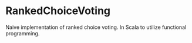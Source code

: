 # RankedChoiceVoting
Naive implementation of ranked choice voting. In Scala to utilize functional programming.
